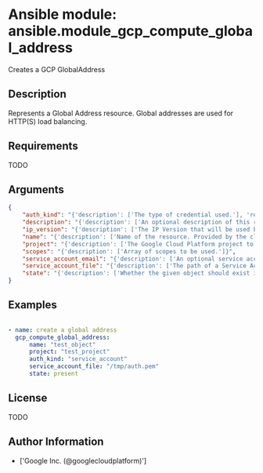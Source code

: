 # Ansible module: ansible.module_gcp_compute_global_address


Creates a GCP GlobalAddress

## Description

Represents a Global Address resource. Global addresses are used for HTTP(S) load balancing.

## Requirements

TODO

## Arguments

``` json
{
    "auth_kind": "{'description': ['The type of credential used.'], 'required': True, 'choices': ['machineaccount', 'serviceaccount', 'application']}",
    "description": "{'description': ['An optional description of this resource.', 'Provide this property when you create the resource.'], 'required': False}",
    "ip_version": "{'description': ['The IP Version that will be used by this address. Valid options are IPV4 or IPV6. The default value is IPV4.'], 'required': False, 'choices': ['IPV4', 'IPV6']}",
    "name": "{'description': ['Name of the resource. Provided by the client when the resource is created. The name must be 1-63 characters long, and comply with RFC1035.  Specifically, the name must be 1-63 characters long and match the regular expression `[a-z]([-a-z0-9]*[a-z0-9])?` which means the first character must be a lowercase letter, and all following characters must be a dash, lowercase letter, or digit, except the last character, which cannot be a dash.'], 'required': True}",
    "project": "{'description': ['The Google Cloud Platform project to use.'], 'default': None}",
    "scopes": "{'description': ['Array of scopes to be used.']}",
    "service_account_email": "{'description': ['An optional service account email address if machineaccount is selected and the user does not wish to use the default email.']}",
    "service_account_file": "{'description': ['The path of a Service Account JSON file if serviceaccount is selected as type.']}",
    "state": "{'description': ['Whether the given object should exist in GCP'], 'choices': ['present', 'absent'], 'default': 'present'}",
}
```

## Examples


``` yaml

- name: create a global address
  gcp_compute_global_address:
      name: "test_object"
      project: "test_project"
      auth_kind: "service_account"
      service_account_file: "/tmp/auth.pem"
      state: present

```

## License

TODO

## Author Information
  - ['Google Inc. (@googlecloudplatform)']
